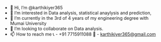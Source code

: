 - 👋 Hi, I’m @karthikiyer365
- 👀 I’m interested in Data analysis, statistical anaylysis and prediction, 
- 🌱 I’m currently in the 3rd of 4 years of my engineering degree with Mumai University
- 💞️ I’m looking to collaborate on Data analysis.
- 📫 How to reach me 📞 - +91 7715911088 📧 - karthikiyer365@gmail.com

<!---
karthikiyer365/karthikiyer365 is a ✨ special ✨ repository because its `README.md` (this file) appears on your GitHub profile.
You can click the Preview link to take a look at your changes.
--->
